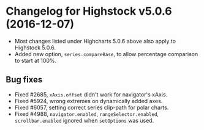 # Changelog for Highstock v5.0.6 (2016-12-07)
        
- Most changes listed under Highcharts 5.0.6 above also apply to Highstock 5.0.6.
- Added new option, `series.compareBase`, to allow percentage comparison to start at 100%.

## Bug fixes
- Fixed #2685, `xAxis.offset` didn't work for navigator's xAxis.
- Fixed #5924, wrong extremes on dynamically added axes.
- Fixed #6057, setting correct series clip-path for polar charts.
- Fixed #4988, `navigator.enabled`, `rangeSelector.enabled`, `scrollbar.enabled` ignored when `setOptions` was used.